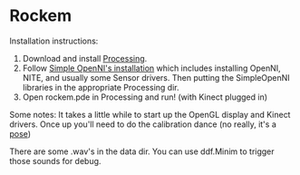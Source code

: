 Rockem
======

Installation instructions:

1. Download and install [Processing](http://processing.org/).
2. Follow [Simple OpenNI's installation](http://code.google.com/p/simple-openni/wiki/Installation) which includes installing OpenNI, NITE, and usually some Sensor drivers. Then putting the SimpleOpenNI libraries in the appropriate Processing dir. 
3. Open rockem.pde in Processing and run! (with Kinect plugged in)

Some notes: It takes a little while to start up the OpenGL display and Kinect drivers. Once up you'll need to do the calibration dance (no really, it's a [pose](http://www.greenfoot.org/images/calibration-pose.png))

There are some .wav's in the data dir. You can use ddf.Minim to trigger those sounds for debug. 